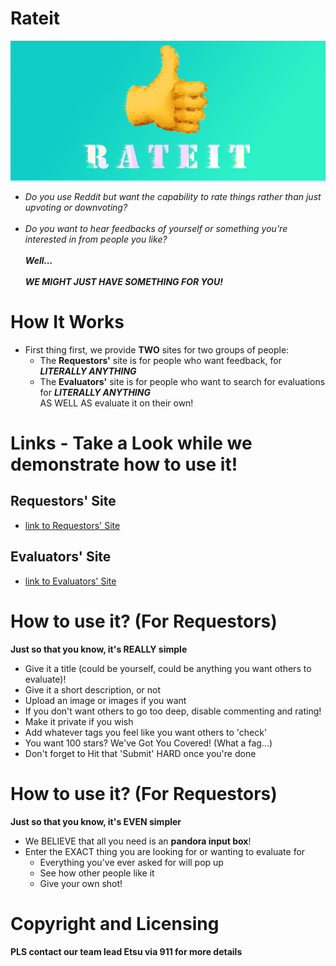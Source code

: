 # Rateit
![Image](../pages/index/img/rateit.png)

* _Do you use Reddit but want the capability to rate things rather than just upvoting or downvoting?_
<br/><br/>
* _Do you want to hear feedbacks of yourself or something you're interested in from people you like?_
<br/><br/>
_**Well...**_
<br/><br/>
_**WE MIGHT JUST HAVE SOMETHING FOR YOU!**_

# How It Works
* First thing first, we provide **TWO** sites for two groups of people:
   * The **Requestors'** site is for people who want feedback, for _**LITERALLY ANYTHING**_
   * The **Evaluators'** site is for people who want to search for evaluations for _**LITERALLY ANYTHING**_<br>
    AS WELL AS evaluate it on their own!

# Links - Take a Look while we demonstrate how to use it!
## Requestors' Site 
* [link to Requestors' Site](https://ucsd-cse112.github.io/team7/pages/rateit/requestor.html)

## Evaluators' Site 
* [link to Evaluators' Site](https://ucsd-cse112.github.io/team7/pages/rateit/evaluator.html)

# How to use it? (For Requestors)
**Just so that you know, it's REALLY simple**
<br/>
* Give it a title (could be yourself, could be anything you want others to evaluate)!
* Give it a short description, or not
* Upload an image or images if you want
* If you don't want others to go too deep, disable commenting and rating!
* Make it private if you wish
* Add whatever tags you feel like you want others to 'check'
* You want 100 stars? We've Got You Covered! (What a fag...)
* Don't forget to Hit that 'Submit' HARD once you're done

# How to use it? (For Requestors)
**Just so that you know, it's EVEN simpler**
<br/>
* We BELIEVE that all you need is an **pandora input box**!
* Enter the EXACT thing you are looking for or wanting to evaluate for
    * Everything you've ever asked for will pop up
    * See how other people like it
    * Give your own shot!

# Copyright and Licensing
**PLS contact our team lead Etsu via 911 for more details**

